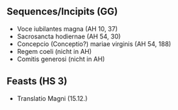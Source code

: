 ## Sequences/Incipits (GG)
- Voce iubilantes magna (AH 10, 37)
- Sacrosancta hodiernae (AH 54, 30)
- Concepcio (Conceptio?) mariae virginis (AH 54, 188)
- Regem coeli (nicht in AH)
- Comitis generosi (nicht in AH)



## Feasts (HS 3)
- Translatio Magni (15.12.)
